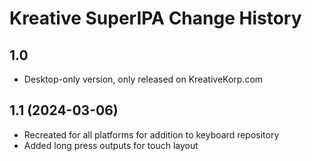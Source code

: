 Kreative SuperIPA Change History
====================

1.0
----------------
* Desktop-only version, only released on KreativeKorp.com

1.1 (2024-03-06)
----------------
* Recreated for all platforms for addition to keyboard repository
* Added long press outputs for touch layout
